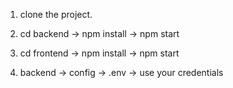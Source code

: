 1. clone the project.
2. cd backend -> npm install -> npm start
3. cd frontend -> npm install -> npm start

4. backend -> config -> .env -> use your credentials
